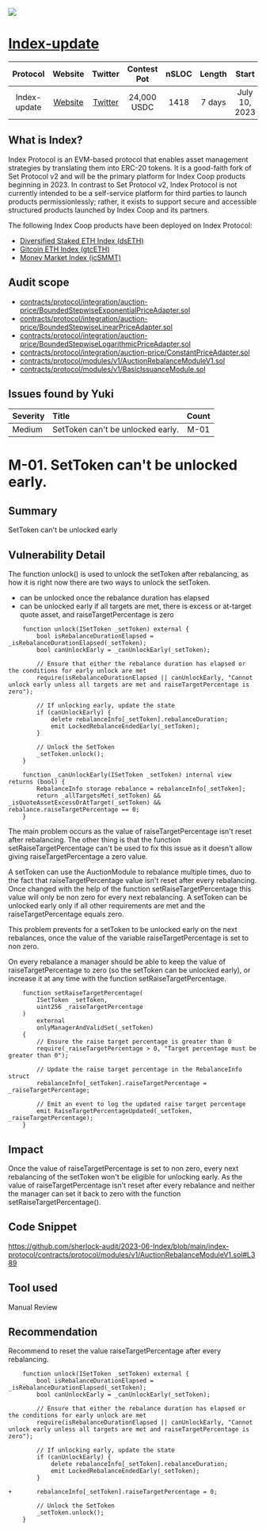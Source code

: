 ![](https://audits.sherlock.xyz/_next/image?url=https%3A%2F%2Fsherlock-files.ams3.digitaloceanspaces.com%2Fcontests%2FIndex.jpg&w=256&q=75)

# [Index-update](https://audits.sherlock.xyz/contests/91)

| Protocol | Website | Twitter | Contest Pot | nSLOC | Length | Start | End |
|:--:|:--:|:--:|:--:|:--:|:--:|:--:|:--:|
| Index-update | [Website](https://indexcoop.com/) | [Twitter](https://twitter.com/indexcoop) | 24,000 USDC | 1418 | 7 days | July 10, 2023 | July 17, 2023 |

## What is Index?
Index Protocol is an EVM-based protocol that enables asset management strategies by translating them into ERC-20 tokens. It is a good-faith fork of Set Protocol v2 and will be the primary platform for Index Coop products beginning in 2023. In contrast to Set Protocol v2, Index Protocol is not currently intended to be a self-service platform for third parties to launch products permissionlessly; rather, it exists to support secure and accessible structured products launched by Index Coop and its partners.

The following Index Coop products have been deployed on Index Protocol:
- [Diversified Staked ETH Index (dsETH)](https://docs.indexcoop.com/index-coop-community-handbook/products/diversified-staked-eth-index-dseth)
- [Gitcoin ETH Index (gtcETH)](https://docs.indexcoop.com/index-coop-community-handbook/products/gitcoin-eth-index-gtceth)
- [Money Market Index (icSMMT)](https://docs.indexcoop.com/index-coop-community-handbook/products/money-market-index-icsmmt)

## Audit scope

- [contracts/protocol/integration/auction-price/BoundedStepwiseExponentialPriceAdapter.sol](https://github.com/sherlock-audit/2023-06-Index/blob/main/index-protocol/contracts/protocol/integration/auction-price/BoundedStepwiseExponentialPriceAdapter.sol)
- [contracts/protocol/integration/auction-price/BoundedStepwiseLinearPriceAdapter.sol](https://github.com/sherlock-audit/2023-06-Index/blob/main/index-protocol/contracts/protocol/integration/auction-price/BoundedStepwiseLinearPriceAdapter.sol)
- [contracts/protocol/integration/auction-price/BoundedStepwiseLogarithmicPriceAdapter.sol](https://github.com/sherlock-audit/2023-06-Index/blob/main/index-protocol/contracts/protocol/integration/auction-price/BoundedStepwiseLogarithmicPriceAdapter.sol)
- [contracts/protocol/integration/auction-price/ConstantPriceAdapter.sol](https://github.com/sherlock-audit/2023-06-Index/blob/main/index-protocol/contracts/protocol/integration/auction-price/ConstantPriceAdapter.sol)
- [contracts/protocol/modules/v1/AuctionRebalanceModuleV1.sol](https://github.com/sherlock-audit/2023-06-Index/blob/main/index-protocol/contracts/protocol/modules/v1/AuctionRebalanceModuleV1.sol)
- [contracts/protocol/modules/v1/BasicIssuanceModule.sol](https://github.com/sherlock-audit/2023-06-Index/blob/main/index-protocol/contracts/protocol/modules/v1/BasicIssuanceModule.sol)

## Issues found by Yuki

| Severity | Title | Count |
|:--|:--|:--:|
| Medium | SetToken can't be unlocked early. | M-01 |

# M-01. SetToken can't be unlocked early.
## Summary
SetToken can't be unlocked early

## Vulnerability Detail
The function unlock() is used to unlock the setToken after rebalancing, as how it is right now there are two ways to unlock the setToken.

- can be unlocked once the rebalance duration has elapsed
- can be unlocked early if all targets are met, there is excess or at-target quote asset, and raiseTargetPercentage is zero
```solidity
    function unlock(ISetToken _setToken) external {
        bool isRebalanceDurationElapsed = _isRebalanceDurationElapsed(_setToken);
        bool canUnlockEarly = _canUnlockEarly(_setToken);

        // Ensure that either the rebalance duration has elapsed or the conditions for early unlock are met
        require(isRebalanceDurationElapsed || canUnlockEarly, "Cannot unlock early unless all targets are met and raiseTargetPercentage is zero");

        // If unlocking early, update the state
        if (canUnlockEarly) {
            delete rebalanceInfo[_setToken].rebalanceDuration;
            emit LockedRebalanceEndedEarly(_setToken);
        }

        // Unlock the SetToken
        _setToken.unlock();
    }
```
```solidity
    function _canUnlockEarly(ISetToken _setToken) internal view returns (bool) {
        RebalanceInfo storage rebalance = rebalanceInfo[_setToken];
        return _allTargetsMet(_setToken) && _isQuoteAssetExcessOrAtTarget(_setToken) && rebalance.raiseTargetPercentage == 0;
    }
```

The main problem occurs as the value of raiseTargetPercentage isn't reset after rebalancing. The other thing is that the function setRaiseTargetPercentage can't be used to fix this issue as it doesn't allow giving raiseTargetPercentage a zero value.

A setToken can use the AuctionModule to rebalance multiple times, duo to the fact that raiseTargetPercentage value isn't reset after every rebalancing. Once changed with the help of the function setRaiseTargetPercentage this value will only be non zero for every next rebalancing. A setToken can be unlocked early only if all other requirements are met and the raiseTargetPercentage equals zero.

This problem prevents for a setToken to be unlocked early on the next rebalances, once the value of the variable raiseTargetPercentage is set to non zero. 

On every rebalance a manager should be able to keep the value of raiseTargetPercentage to zero (so the setToken can be unlocked early), or increase it at any time with the function setRaiseTargetPercentage.

```solidity
    function setRaiseTargetPercentage(
        ISetToken _setToken,
        uint256 _raiseTargetPercentage
    )
        external
        onlyManagerAndValidSet(_setToken)
    {
        // Ensure the raise target percentage is greater than 0
        require(_raiseTargetPercentage > 0, "Target percentage must be greater than 0");

        // Update the raise target percentage in the RebalanceInfo struct
        rebalanceInfo[_setToken].raiseTargetPercentage = _raiseTargetPercentage;

        // Emit an event to log the updated raise target percentage
        emit RaiseTargetPercentageUpdated(_setToken, _raiseTargetPercentage);
    }
```

## Impact
Once the value of raiseTargetPercentage is set to non zero, every next rebalancing of the setToken won't be eligible for unlocking early. As the value of raiseTargetPercentage isn't reset after every rebalance and neither the manager can set it back to zero with the function setRaiseTargetPercentage().

## Code Snippet

https://github.com/sherlock-audit/2023-06-Index/blob/main/index-protocol/contracts/protocol/modules/v1/AuctionRebalanceModuleV1.sol#L389

## Tool used

Manual Review

## Recommendation
Recommend to reset the value raiseTargetPercentage after every rebalancing.

```solidity
    function unlock(ISetToken _setToken) external {
        bool isRebalanceDurationElapsed = _isRebalanceDurationElapsed(_setToken);
        bool canUnlockEarly = _canUnlockEarly(_setToken);

        // Ensure that either the rebalance duration has elapsed or the conditions for early unlock are met
        require(isRebalanceDurationElapsed || canUnlockEarly, "Cannot unlock early unless all targets are met and raiseTargetPercentage is zero");

        // If unlocking early, update the state
        if (canUnlockEarly) {
            delete rebalanceInfo[_setToken].rebalanceDuration;
            emit LockedRebalanceEndedEarly(_setToken);
        }

+       rebalanceInfo[_setToken].raiseTargetPercentage = 0;

        // Unlock the SetToken
        _setToken.unlock();
    }
```
